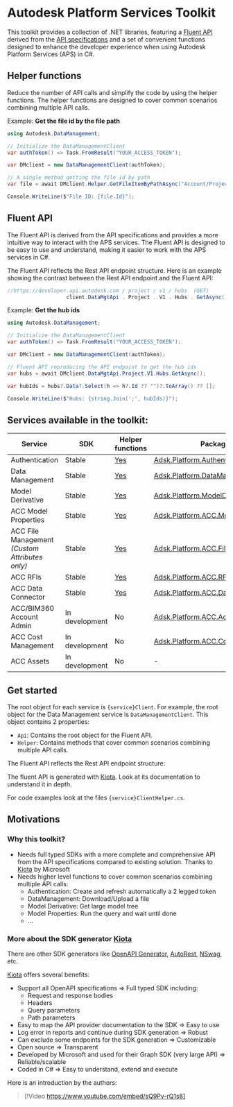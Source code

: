 # Autodesk Platform Services Toolkit

This toolkit provides a collection of .NET libraries, featuring a [Fluent API](https://dzone.com/articles/java-fluent-api) derived from the [API specifications](https://swagger.io/specification/) and a set of convenient functions designed to enhance the developer experience when using Autodesk Platform Services (APS) in C#.

## Helper functions

Reduce the number of API calls and simplify the code by using the helper functions. The helper functions are designed to cover common scenarios combining multiple API calls.

Example:
**Get the file id by the file path**

```csharp
using Autodesk.DataManagement;

// Initialize the DataManagementClient
var authToken() => Task.FromResult("YOUR_ACCESS_TOKEN");

var DMclient = new DataManagementClient(authToken);

// A single method getting the file id by path
var file = await DMclient.Helper.GetFileItemByPathAsync("Account/Project/Folder/SubFolder/FileName.ext");

Console.WriteLine($"File ID: {file.Id}");    
```

## Fluent API

The Fluent API is derived from the API specifications and provides a more intuitive way to interact with the APS services. The Fluent API is designed to be easy to use and understand, making it easier to work with the APS services in C#.

The Fluent API reflects the Rest API endpoint structure. Here is an example showing the contrast between the Rest API endpoint and the Fluent API:

````csharp
//https://developer.api.autodesk.com / project / v1 / hubs  (GET)
                   client.DataMgtApi . Project . V1 . Hubs . GetAsync()
````

Example: **Get the hub ids**

```csharp
using Autodesk.DataManagement;

// Initialize the DataManagementClient
var authToken() => Task.FromResult("YOUR_ACCESS_TOKEN");

var DMclient = new DataManagementClient(authToken);

// Fluent API reproducing the API endpoint to get the hub ids
var hubs = await DMclient.DataMgtApi.Project.V1.Hubs.GetAsync();

var hubIds = hubs?.Data?.Select(h => h?.Id ?? "")?.ToArray() ?? [];

Console.WriteLine($"Hubs: {string.Join(';', hubIds)}");  
```

## Services available in the toolkit:

| Service | SDK | Helper functions | Package |
|--|--|--|--|
| Authentication | Stable | [Yes](https://adsk-duszykf.github.io/Adsk.Platform.Toolkit/api/Autodesk.Authentication.Helpers.AuthenticationClientHelper.html) | [Adsk.Platform.Authentication](https://www.nuget.org/packages/Adsk.Platform.Authentication) |
| Data Management | Stable | [Yes](https://adsk-duszykf.github.io/Adsk.Platform.Toolkit/api/Autodesk.DataManagement.Helpers.DataManagementClientHelper.html) | [Adsk.Platform.DataManagement](https://www.nuget.org/packages/Adsk.Platform.DataManagement) |
| Model Derivative | Stable | [Yes](https://adsk-duszykf.github.io/Adsk.Platform.Toolkit/api/Autodesk.ModelDerivative.Helpers.ModelDerivativeClientHelper.html) | [Adsk.Platform.ModelDerivative](https://www.nuget.org/packages/Adsk.Platform.ModelDerivative) |
| ACC Model Properties | Stable | [Yes](https://adsk-duszykf.github.io/Adsk.Platform.Toolkit/api/Autodesk.ACC.ModelProperties.Helpers.ModelPropertiesClientHelper.html) | [Adsk.Platform.ACC.ModelProperties](https://www.nuget.org/packages/Adsk.Platform.ACC.ModelProperties) |
| ACC File Management *(Custom Attributes only)* | Stable | [Yes](https://adsk-duszykf.github.io/Adsk.Platform.Toolkit/api/Autodesk.ACC.FileManagement.Helpers.FileManagementClientHelper.html) | [Adsk.Platform.ACC.FileManagement](https://www.nuget.org/packages/Adsk.Platform.ACC.ModelProperties) |
| ACC RFIs | Stable | [Yes](https://adsk-duszykf.github.io/Adsk.Platform.Toolkit/api/Autodesk.ACC.RFIs.Helpers.RFIsClientHelper.html) | [Adsk.Platform.ACC.RFIs](https://www.nuget.org/packages/Adsk.Platform.ACC.RFIs) |
| ACC Data Connector | Stable | [Yes](https://adsk-duszykf.github.io/Adsk.Platform.Toolkit/api/Autodesk.ACC.DataConnector.Helpers.DataConnectorClientHelper.html) | [Adsk.Platform.ACC.DataConnector](https://www.nuget.org/packages/Adsk.Platform.ACC.DataConnector) |
| ACC/BIM360 Account Admin | In development | No | [Adsk.Platform.ACC.AccountAdmin](https://www.nuget.org/packages/Adsk.Platform.ACC.AccountAdmin) |
| ACC Cost Management | In development | No | [Adsk.Platform.ACC.CostManagement](https://www.nuget.org/packages/Adsk.Platform.ACC.CostManagement) |
| ACC Assets | In development | No | - |

## Get started

The root object for each service is `{service}Client`. For example, the root object for the Data Management service is `DataManagementClient`.
This object contains 2 properties:

- `Api`: Contains the root object for the Fluent API.
- `Helper`: Contains methods that cover common scenarios combining multiple API calls.

The Fluent API reflects the Rest API endpoint structure:

The fluent API is generated with [Kiota](https://learn.microsoft.com/en-us/openapi/kiota/request-builders). Look at its documentation to understand it in depth.

For code examples look at the files `{service}ClientHelper.cs`.

## Motivations

### Why this toolkit?

- Needs full typed SDKs with a more complete and comprehensive API from the API specifications compared to existing solution. Thanks to [Kiota](https://learn.microsoft.com/en-us/openapi/kiota/overview) by Microsoft
- Needs higher level functions to cover common scenarios combining multiple API calls:
  - Authentication: Create and refresh automatically a 2 legged token
  - DataManagement: Download/Upload a file
  - Model Derivative: Get large model tree
  - Model Properties: Run the query and wait until done
  - ...

### More about the SDK generator [Kiota](https://learn.microsoft.com/en-us/openapi/kiota/overview)

There are other SDK generators like [OpenAPI Generator](https://github.com/OpenAPITools/openapi-generator), [AutoRest](https://github.com/Azure/autorest), [NSwag](https://github.com/RicoSuter/NSwag), etc.

[Kiota](https://learn.microsoft.com/en-us/openapi/kiota/overview) offers several benefits:

- Support all OpenAPI specifications => Full typed SDK including:
  - Request and response bodies
  - Headers
  - Query parameters
  - Path parameters
- Easy to map the API provider documentation to the SDK => Easy to use
- Log error in reports and continue during SDK generation => Robust
- Can exclude some endpoints for the SDK generation => Customizable
- Open source => Transparent
- Developed by Microsoft and used for their Graph SDK (very large API) => Reliable/scalable
- Coded in C# => Easy to understand, extend and execute

Here is an introduction by the authors:
> [!Video https://www.youtube.com/embed/sQ9Pv-rQ1s8]
